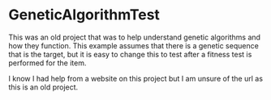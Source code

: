 # GeneticAlgorithmTest

This was an old project that was to help understand genetic algorithms and how they function. 
This example assumes that there is a genetic sequence that is the target, but
it is easy to change this to test after a fitness test is performed for the item.

I know I had help from a website on this project but I am unsure of the url as this is an old project.
